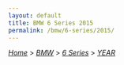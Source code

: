 ```yaml
---
layout: default
title: BMW 6 Series 2015
permalink: /bmw/6-series/2015/
---
```

[*Home*](/) > [*BMW*](/bmw/) > [*6 Series*](/bmw/6-series/) > [*YEAR*](/bmw/6-series/year/)
